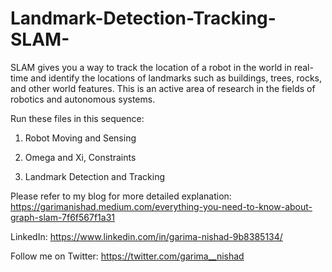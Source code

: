 # Landmark-Detection-Tracking-SLAM-
 SLAM gives you a way to track the location of a robot in the world in real-time and identify the locations of landmarks such as buildings, trees, rocks, and other world features. This is an active area of research in the fields of robotics and autonomous systems.

Run these files in this sequence:


1. Robot Moving and Sensing

2. Omega and Xi, Constraints

3. Landmark Detection and Tracking 


Please refer to my blog for more detailed explanation: https://garimanishad.medium.com/everything-you-need-to-know-about-graph-slam-7f6f567f1a31

LinkedIn: https://www.linkedin.com/in/garima-nishad-9b8385134/

Follow me on Twitter: https://twitter.com/garima__nishad
